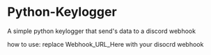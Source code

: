 # Python-Keylogger
A simple python keylogger that send's data to a discord webhook

how to use: replace Webhook_URL_Here with your disocrd webhook
